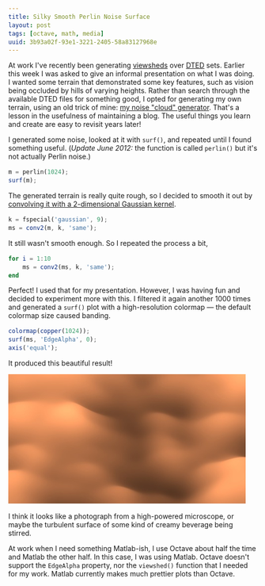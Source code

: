 ```yaml
---
title: Silky Smooth Perlin Noise Surface
layout: post
tags: [octave, math, media]
uuid: 3b93a02f-93e1-3221-2405-58a83127968e
---
```


At work I've recently been generating
[viewsheds](http://en.wikipedia.org/wiki/Viewshed) over
[DTED](http://en.wikipedia.org/wiki/DTED) sets. Earlier this week I
was asked to give an informal presentation on what I was doing. I
wanted some terrain that demonstrated some key features, such as
vision being occluded by hills of varying heights. Rather than search
through the available DTED files for something good, I opted for
generating my own terrain, using an old trick of mine:
[my noise "cloud" generator](/blog/2007/11/20/). That's a lesson in
the usefulness of maintaining a blog. The useful things you learn and
create are easy to revisit years later!

I generated some noise, looked at it with `surf()`, and repeated until
I found something useful. (*Update June 2012:* the function is called
`perlin()` but it's not actually Perlin noise.)

~~~octave
m = perlin(1024);
surf(m);
~~~

The generated terrain is really quite rough, so I decided to smooth it
out by [convolving it with a 2-dimensional Gaussian kernel](/blog/2008/02/22/).

~~~octave
k = fspecial('gaussian', 9);
ms = conv2(m, k, 'same');
~~~

It still wasn't smooth enough. So I repeated the process a bit,

~~~octave
for i = 1:10
    ms = conv2(ms, k, 'same');
end
~~~

Perfect! I used that for my presentation. However, I was having fun
and decided to experiment more with this. I filtered it again another
1000 times and generated a `surf()` plot with a high-resolution
colormap — the default colormap size caused banding.

~~~octave
colormap(copper(1024));
surf(ms, 'EdgeAlpha', 0);
axis('equal');
~~~

It produced this beautiful result!

[![](/img/noise/silk-perlin-surface-thumb.jpg)](/img/noise/silk-perlin-surface.jpg)

I think it looks like a photograph from a high-powered microscope, or
maybe the turbulent surface of some kind of creamy beverage being
stirred.

At work when I need something Matlab-ish, I use Octave about half the
time and Matlab the other half. In this case, I was using
Matlab. Octave doesn't support the `EdgeAlpha` property, nor the
`viewshed()` function that I needed for my work. Matlab currently
makes much prettier plots than Octave.

